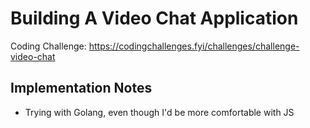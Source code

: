 # Building A Video Chat Application

Coding Challenge: https://codingchallenges.fyi/challenges/challenge-video-chat

## Implementation Notes

- Trying with Golang, even though I'd be more comfortable with JS
